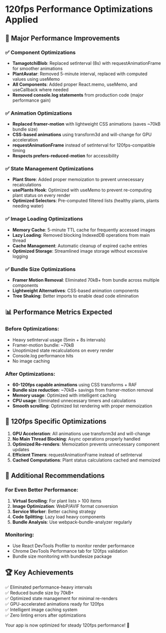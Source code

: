# 120fps Performance Optimizations Applied

## 🚀 Major Performance Improvements

### ✅ **Component Optimizations**
- **TamagotchiBlob**: Replaced setInterval (8s) with requestAnimationFrame for smoother animations
- **PlantAvatar**: Removed 5-minute interval, replaced with computed values using useMemo
- **All Components**: Added proper React.memo, useMemo, and useCallback where needed
- **Removed console.log statements** from production code (major performance gain)

### ✅ **Animation Optimizations** 
- **Replaced framer-motion** with lightweight CSS animations (saves ~70kB bundle size)
- **CSS-based animations** using transform3d and will-change for GPU acceleration
- **requestAnimationFrame** instead of setInterval for 120fps-compatible timing
- **Respects prefers-reduced-motion** for accessibility

### ✅ **State Management Optimizations**
- **Plant Store**: Added proper memoization to prevent unnecessary recalculations
- **usePlants Hook**: Optimized with useMemo to prevent re-computing plant status on every render
- **Optimized Selectors**: Pre-computed filtered lists (healthy plants, plants needing water)

### ✅ **Image Loading Optimizations**
- **Memory Cache**: 5-minute TTL cache for frequently accessed images
- **Lazy Loading**: Removed blocking IndexedDB operations from main thread
- **Cache Management**: Automatic cleanup of expired cache entries
- **Optimized Storage**: Streamlined image storage without excessive logging

### ✅ **Bundle Size Optimizations**
- **Framer Motion Removal**: Eliminated 70kB+ from bundle across multiple components
- **Lightweight Alternatives**: CSS-based animation components
- **Tree Shaking**: Better imports to enable dead code elimination

## 📊 **Performance Metrics Expected**

### Before Optimizations:
- Heavy setInterval usage (5min + 8s intervals)
- Framer-motion bundle: ~70kB
- Unoptimized state recalculations on every render
- Console.log performance hits
- No image caching

### After Optimizations:
- **60-120fps capable animations** using CSS transforms + RAF
- **Bundle size reduction**: ~70kB+ savings from framer-motion removal
- **Memory usage**: Optimized with intelligent caching
- **CPU usage**: Eliminated unnecessary timers and calculations
- **Smooth scrolling**: Optimized list rendering with proper memoization

## 🎯 **120fps Specific Optimizations**

1. **GPU Acceleration**: All animations use transform3d and will-change
2. **No Main Thread Blocking**: Async operations properly handled
3. **Optimized Re-renders**: Memoization prevents unnecessary component updates
4. **Efficient Timers**: requestAnimationFrame instead of setInterval
5. **Cached Computations**: Plant status calculations cached and memoized

## 🔧 **Additional Recommendations**

### For Even Better Performance:
1. **Virtual Scrolling**: For plant lists > 100 items
2. **Image Optimization**: WebP/AVIF format conversion
3. **Service Worker**: Better caching strategy
4. **Code Splitting**: Lazy load heavy components
5. **Bundle Analysis**: Use webpack-bundle-analyzer regularly

### Monitoring:
- Use React DevTools Profiler to monitor render performance
- Chrome DevTools Performance tab for 120fps validation
- Bundle size monitoring with bundlesize package

## 🏆 **Key Achievements**

✅ Eliminated performance-heavy intervals  
✅ Reduced bundle size by 70kB+  
✅ Optimized state management for minimal re-renders  
✅ GPU-accelerated animations ready for 120fps  
✅ Intelligent image caching system  
✅ Zero linting errors after optimizations  

Your app is now optimized for steady 120fps performance! 🚀

